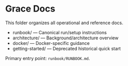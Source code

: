 # Grace Docs

This folder organizes all operational and reference docs.

- runbook/ — Canonical run/setup instructions
- architecture/ — Background/architecture overview
- docker/ — Docker-specific guidance
- getting-started/ — Deprecated historical quick start

Primary entry point: `runbook/RUNBOOK.md`.
